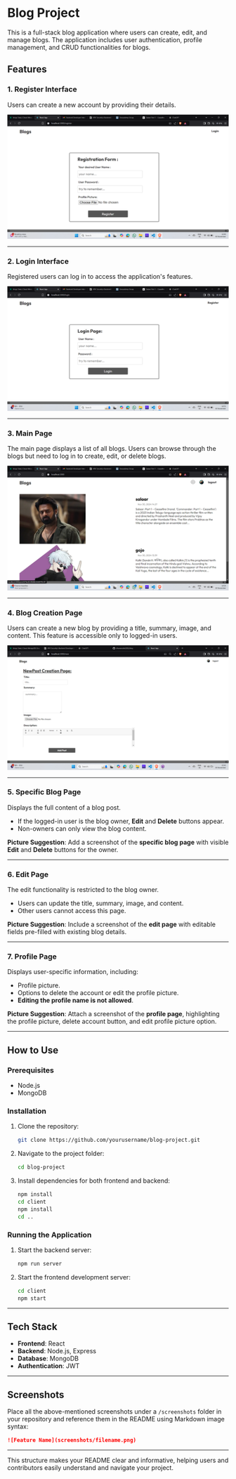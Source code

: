 # Blog Project

This is a full-stack blog application where users can create, edit, and manage blogs. The application includes user authentication, profile management, and CRUD functionalities for blogs.

## Features

### 1. Register Interface  
Users can create a new account by providing their details.  

![Register Interface](screenshots/register-interface.png)

---

### 2. Login Interface  
Registered users can log in to access the application's features.  

![Register Interface](screenshots/login-interface.png) 

---

### 3. Main Page  
The main page displays a list of all blogs. Users can browse through the blogs but need to log in to create, edit, or delete blogs.  

![Main Interface](screenshots/main-interface.png) 


---

### 4. Blog Creation Page  
Users can create a new blog by providing a title, summary, image, and content. This feature is accessible only to logged-in users.  

![Create Interface](screenshots/create-interface.png) 


---

### 5. Specific Blog Page  
Displays the full content of a blog post.  
- If the logged-in user is the blog owner, **Edit** and **Delete** buttons appear.  
- Non-owners can only view the blog content.  

**Picture Suggestion**: Add a screenshot of the **specific blog page** with visible **Edit** and **Delete** buttons for the owner.  

---

### 6. Edit Page  
The edit functionality is restricted to the blog owner.  
- Users can update the title, summary, image, and content.  
- Other users cannot access this page.  

**Picture Suggestion**: Include a screenshot of the **edit page** with editable fields pre-filled with existing blog details.  

---

### 7. Profile Page  
Displays user-specific information, including:  
- Profile picture.  
- Options to delete the account or edit the profile picture.  
- **Editing the profile name is not allowed**.  

**Picture Suggestion**: Attach a screenshot of the **profile page**, highlighting the profile picture, delete account button, and edit profile picture option.  

---

## How to Use

### Prerequisites  
- Node.js  
- MongoDB  

### Installation  
1. Clone the repository:  
   ```bash
   git clone https://github.com/yourusername/blog-project.git
   ```
2. Navigate to the project folder:  
   ```bash
   cd blog-project
   ```
3. Install dependencies for both frontend and backend:  
   ```bash
   npm install
   cd client
   npm install
   cd ..
   ```

### Running the Application  
1. Start the backend server:  
   ```bash
   npm run server
   ```
2. Start the frontend development server:  
   ```bash
   cd client
   npm start
   ```

---

## Tech Stack  
- **Frontend**: React  
- **Backend**: Node.js, Express  
- **Database**: MongoDB  
- **Authentication**: JWT  

---

## Screenshots  
Place all the above-mentioned screenshots under a `/screenshots` folder in your repository and reference them in the README using Markdown image syntax:  
```markdown
![Feature Name](screenshots/filename.png)
```

---

This structure makes your README clear and informative, helping users and contributors easily understand and navigate your project.